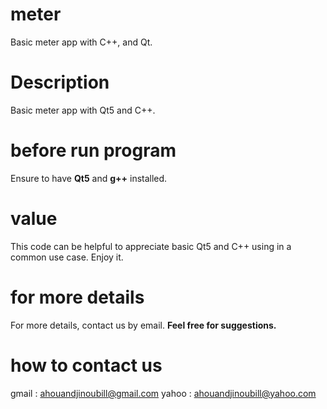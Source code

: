 # meter
Basic meter app with C++, and Qt.

# Description
Basic meter app with Qt5 and C++.

# before run program
Ensure to have **Qt5** and **g++** installed. 

# value
This code can be helpful to appreciate basic Qt5 and C++ using in a common use case.
Enjoy it.

# for more details
For more details, contact us by email. **Feel free for suggestions.**

# how to contact us 
gmail : ahouandjinoubill@gmail.com
yahoo : ahouandjinoubill@yahoo.com